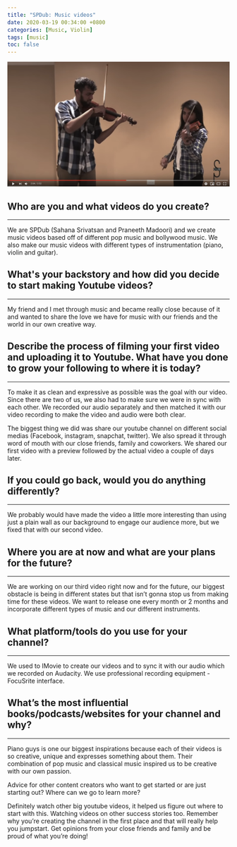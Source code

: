 ```yaml
---
title: "SPDub: Music videos"
date: 2020-03-19 00:34:00 +0800
categories: [Music, Violin]
tags: [music]
toc: false
---
```


[![Music](/assets/img/music-1.png)](https://www.youtube.com/watch?v=Yc1XK5oo-dc)

## Who are you and what videos do you create?
_____________________________________________

We are SPDub (Sahana Srivatsan and Praneeth Madoori) and we create music videos based off of different pop music and bollywood music. We also make our music videos with different types of instrumentation (piano, violin and guitar).


## What's your backstory and how did you decide to start making Youtube videos?
_______________________________________________________________________________

My friend and I met through music and became really close because of it and wanted to share the love we have for music with our friends and the world in our own creative way.

## Describe the process of filming your first video and uploading it to Youtube. What have you done to grow your following to where it is today?
_______________________________________________________________________________

To make it as clean and expressive as possible was the goal with our video. Since there are two of us, we also had to make sure we were in sync with each other. We recorded our audio separately and then matched it with our video recording to make the video and audio were both clear.

The biggest thing we did was share our youtube channel on different social medias (Facebook, instagram, snapchat, twitter). We also spread it through word of mouth with our close friends, family and coworkers. We shared our first video with a preview followed by the actual video a couple of days later.


## If you could go back, would you do anything differently?
_______________________________________________________________________________

We probably would have made the video a little more interesting than using just a plain wall as our background to engage our audience more, but we fixed that with our second video.


## Where you are at now and what are your plans for the future?
_______________________________________________________________________________

We are working on our third video right now and for the future, our biggest obstacle is being in different states but that isn’t gonna stop us from making time for these videos. We want to release one every month or 2 months and incorporate different types of music and our different instruments.

## What platform/tools do you use for your channel?
_______________________________________________________________________________

We used to IMovie to create our videos and to sync it with our audio which we recorded on Audacity. We use professional recording equipment - FocuSrite interface.

## What’s the most influential books/podcasts/websites for your channel and why?
_______________________________________________________________________________

Piano guys is one our biggest inspirations because each of their videos is so creative, unique and expresses something about them. Their combination of pop music and classical music inspired us to be creative with our own passion.

Advice for other content creators who want to get started or are just starting out? Where can we go to learn more?

Definitely watch other big youtube videos, it helped us figure out where to start with this. Watching videos on other success stories too.
Remember why you’re creating the channel in the first place and that will really help you jumpstart. Get opinions from your close friends and family and be proud of what you’re doing!
